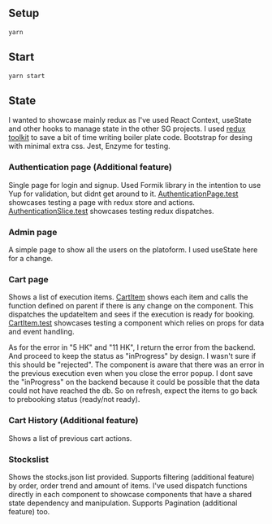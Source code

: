 ## Setup

`yarn`

## Start

`yarn start`

## State

I wanted to showcase mainly redux as I've used React Context, useState and other hooks to manage state in the other SG projects. I used [redux toolkit](https://github.com/reduxjs/redux-toolkit) to save a bit of time writing boiler plate code. Bootstrap for desing with minimal extra css. Jest, Enzyme for testing. 

### Authentication page (Additional feature)

Single page for login and signup. Used Formik library in the intention to use Yup for validation, but didnt get around to it. [AuthenticationPage.test](stonkgen-app/src/features/authentication/AuthenticationPage.test.tsx) showcases testing a page with redux store and actions. [AuthenticationSlice.test](stonkgen-app/src/features/authentication/AuthenticationSlice.test.ts) showcases testing redux dispatches. 

### Admin page

A simple page to show all the users on the platoform. I used useState here for a change. 

### Cart page

Shows a list of execution items. [CartItem](stonkgen-app/src/features/cart/CartItem.tsx) shows each item and calls the function defined on parent if there is any change on the component. This dispatches the updateItem and sees if the execution is ready for booking. [CartItem.test](stonkgen-app/src/features/cart/CartItem.test.tsx) showcases testing a component which relies on props for data and event handling.

As for the error in "5 HK" and "11 HK", I return the error from the backend. And proceed to keep the status as "inProgress" by design. I wasn't sure if this should be "rejected". The component is aware that there was an error in the previous execution even when you close the error popup. I dont save the "inProgress" on the backend because it could be possible that the data could not have reached the db. So on refresh, expect the items to go back to prebooking status (ready/not ready).

### Cart History (Additional feature)

 Shows a list of previous cart actions. 

 ### Stockslist
 
 Shows the stocks.json list provided. Supports filtering (additional feature) by order, order trend and amount of items. I've used dispatch functions directly in each component to showcase components that have a shared state dependency and manipulation. Supports Pagination (additional feature) too.


